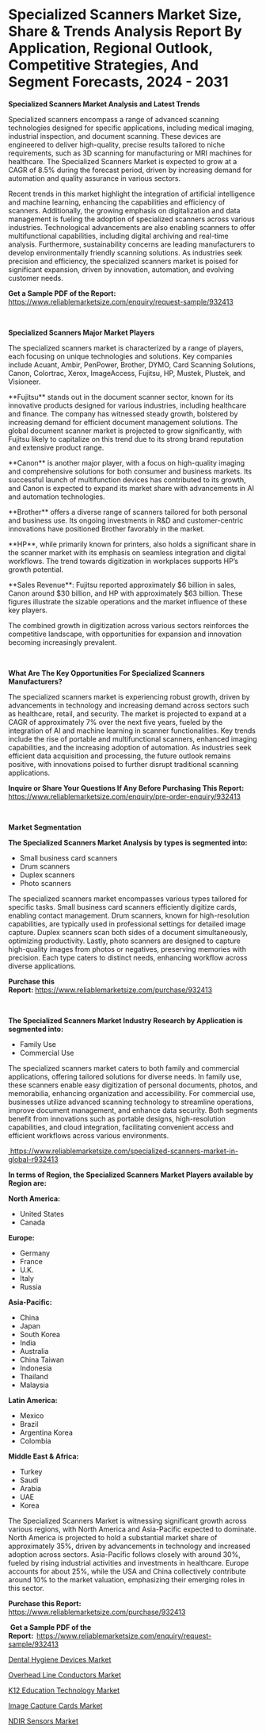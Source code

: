 <p><h1>Specialized Scanners Market Size, Share & Trends Analysis Report By Application, Regional Outlook, Competitive Strategies, And Segment Forecasts, 2024 - 2031</h1></p><p><strong>Specialized Scanners Market Analysis and Latest Trends</strong></p>
<p><p>Specialized scanners encompass a range of advanced scanning technologies designed for specific applications, including medical imaging, industrial inspection, and document scanning. These devices are engineered to deliver high-quality, precise results tailored to niche requirements, such as 3D scanning for manufacturing or MRI machines for healthcare. The Specialized Scanners Market is expected to grow at a CAGR of 8.5% during the forecast period, driven by increasing demand for automation and quality assurance in various sectors.</p><p>Recent trends in this market highlight the integration of artificial intelligence and machine learning, enhancing the capabilities and efficiency of scanners. Additionally, the growing emphasis on digitalization and data management is fueling the adoption of specialized scanners across various industries. Technological advancements are also enabling scanners to offer multifunctional capabilities, including digital archiving and real-time analysis. Furthermore, sustainability concerns are leading manufacturers to develop environmentally friendly scanning solutions. As industries seek precision and efficiency, the specialized scanners market is poised for significant expansion, driven by innovation, automation, and evolving customer needs.</p></p>
<p><strong>Get a Sample PDF of the Report:&nbsp;</strong> <a href="https://www.reliablemarketsize.com/enquiry/request-sample/932413?utm_campaign=1766&utm_medium=2&utm_source=Github&utm_content=ia&utm_term=25122024&utm_id=specialized-scanners">https://www.reliablemarketsize.com/enquiry/request-sample/932413</a></p>
<p>&nbsp;</p>
<p><strong>Specialized Scanners Major Market Players</strong></p>
<p><p>The specialized scanners market is characterized by a range of players, each focusing on unique technologies and solutions. Key companies include Acuant, Ambir, PenPower, Brother, DYMO, Card Scanning Solutions, Canon, Colortrac, Xerox, ImageAccess, Fujitsu, HP, Mustek, Plustek, and Visioneer.</p><p>**Fujitsu** stands out in the document scanner sector, known for its innovative products designed for various industries, including healthcare and finance. The company has witnessed steady growth, bolstered by increasing demand for efficient document management solutions. The global document scanner market is projected to grow significantly, with Fujitsu likely to capitalize on this trend due to its strong brand reputation and extensive product range.</p><p>**Canon** is another major player, with a focus on high-quality imaging and comprehensive solutions for both consumer and business markets. Its successful launch of multifunction devices has contributed to its growth, and Canon is expected to expand its market share with advancements in AI and automation technologies.</p><p>**Brother** offers a diverse range of scanners tailored for both personal and business use. Its ongoing investments in R&D and customer-centric innovations have positioned Brother favorably in the market. </p><p>**HP**, while primarily known for printers, also holds a significant share in the scanner market with its emphasis on seamless integration and digital workflows. The trend towards digitization in workplaces supports HP’s growth potential.</p><p>**Sales Revenue**: Fujitsu reported approximately $6 billion in sales, Canon around $30 billion, and HP with approximately $63 billion. These figures illustrate the sizable operations and the market influence of these key players.</p><p>The combined growth in digitization across various sectors reinforces the competitive landscape, with opportunities for expansion and innovation becoming increasingly prevalent.</p></p>
<p>&nbsp;</p>
<p><strong>What Are The Key Opportunities For Specialized Scanners Manufacturers?</strong></p>
<p><p>The specialized scanners market is experiencing robust growth, driven by advancements in technology and increasing demand across sectors such as healthcare, retail, and security. The market is projected to expand at a CAGR of approximately 7% over the next five years, fueled by the integration of AI and machine learning in scanner functionalities. Key trends include the rise of portable and multifunctional scanners, enhanced imaging capabilities, and the increasing adoption of automation. As industries seek efficient data acquisition and processing, the future outlook remains positive, with innovations poised to further disrupt traditional scanning applications.</p></p>
<p><strong>Inquire or Share Your Questions If Any Before Purchasing This Report:</strong> <a href="https://www.reliablemarketsize.com/enquiry/pre-order-enquiry/932413?utm_campaign=1766&utm_medium=2&utm_source=Github&utm_content=ia&utm_term=25122024&utm_id=specialized-scanners">https://www.reliablemarketsize.com/enquiry/pre-order-enquiry/932413</a></p>
<p>&nbsp;</p>
<p><strong>Market Segmentation</strong></p>
<p><strong>The Specialized Scanners Market Analysis by types is segmented into:</strong></p>
<p><ul><li>Small business card scanners</li><li>Drum scanners</li><li>Duplex scanners</li><li>Photo scanners</li></ul></p>
<p><p>The specialized scanners market encompasses various types tailored for specific tasks. Small business card scanners efficiently digitize cards, enabling contact management. Drum scanners, known for high-resolution capabilities, are typically used in professional settings for detailed image capture. Duplex scanners scan both sides of a document simultaneously, optimizing productivity. Lastly, photo scanners are designed to capture high-quality images from photos or negatives, preserving memories with precision. Each type caters to distinct needs, enhancing workflow across diverse applications.</p></p>
<p><strong>Purchase this Report:&nbsp;</strong><a href="https://www.reliablemarketsize.com/purchase/932413?utm_campaign=1766&utm_medium=2&utm_source=Github&utm_content=ia&utm_term=25122024&utm_id=specialized-scanners">https://www.reliablemarketsize.com/purchase/932413</a></p>
<p>&nbsp;</p>
<p><strong>The Specialized Scanners Market Industry Research by Application is segmented into:</strong></p>
<p><ul><li>Family Use</li><li>Commercial Use</li></ul></p>
<p><p>The specialized scanners market caters to both family and commercial applications, offering tailored solutions for diverse needs. In family use, these scanners enable easy digitization of personal documents, photos, and memorabilia, enhancing organization and accessibility. For commercial use, businesses utilize advanced scanning technology to streamline operations, improve document management, and enhance data security. Both segments benefit from innovations such as portable designs, high-resolution capabilities, and cloud integration, facilitating convenient access and efficient workflows across various environments.</p></p>
<p><a href="https://www.reliablemarketsize.com/specialized-scanners-market-in-global-r932413?utm_campaign=1766&utm_medium=2&utm_source=Github&utm_content=ia&utm_term=25122024&utm_id=specialized-scanners">&nbsp;https://www.reliablemarketsize.com/specialized-scanners-market-in-global-r932413</a></p>
<p><strong>In terms of Region, the Specialized Scanners Market Players available by Region are:</strong></p>
<p>
    <p> <strong> North America: </strong>
        <ul>
            <li>United States</li>
            <li>Canada</li>
        </ul>
        </p> 
    <p> <strong> Europe: </strong>
        <ul>
            <li>Germany</li>
            <li>France</li>
            <li>U.K.</li>
            <li>Italy</li>
            <li>Russia</li>
        </ul>
        </p> 
    <p> <strong> Asia-Pacific: </strong>
        <ul>
            <li>China</li>
            <li>Japan</li>
            <li>South Korea</li>
            <li>India</li>
            <li>Australia</li>
            <li>China Taiwan</li>
            <li>Indonesia</li>
            <li>Thailand</li>
            <li>Malaysia</li>
        </ul>
        </p> 
    <p> <strong> Latin America: </strong>
        <ul>
            <li>Mexico</li>
            <li>Brazil</li>
            <li>Argentina Korea</li>
            <li>Colombia</li>
        </ul>
        </p> 
    <p> <strong> Middle East & Africa: </strong>
        <ul>
            <li>Turkey</li>
            <li>Saudi</li>
            <li>Arabia</li>
            <li>UAE</li>
            <li>Korea</li>
        </ul>
    </p>
    </p>
<p><p>The Specialized Scanners Market is witnessing significant growth across various regions, with North America and Asia-Pacific expected to dominate. North America is projected to hold a substantial market share of approximately 35%, driven by advancements in technology and increased adoption across sectors. Asia-Pacific follows closely with around 30%, fueled by rising industrial activities and investments in healthcare. Europe accounts for about 25%, while the USA and China collectively contribute around 10% to the market valuation, emphasizing their emerging roles in this sector.</p></p>
<p><strong>Purchase this Report: </strong><a href="https://www.reliablemarketsize.com/purchase/932413?utm_campaign=1766&utm_medium=2&utm_source=Github&utm_content=ia&utm_term=25122024&utm_id=specialized-scanners">https://www.reliablemarketsize.com/purchase/932413</a></p>
<p>&nbsp;<strong>Get a Sample PDF of the Report:&nbsp;&nbsp;</strong><a href="https://www.reliablemarketsize.com/enquiry/request-sample/932413?utm_campaign=1766&utm_medium=2&utm_source=Github&utm_content=ia&utm_term=25122024&utm_id=specialized-scanners">https://www.reliablemarketsize.com/enquiry/request-sample/932413</a></p>
<p><strong></strong></p>
<p><p><a href="https://github.com/marlanamarvn/Market-Research-Report-List-1/blob/main/dental-hygiene-devices-market.md?utm_campaign=1766&utm_medium=2&utm_source=Github&utm_content=ia&utm_term=25122024&utm_id=specialized-scanners">Dental Hygiene Devices Market</a></p><p><a href="https://www.linkedin.com/pulse/industry-insights-global-overhead-line-conductors-markets-hwaze?utm_campaign=1766&utm_medium=2&utm_source=Github&utm_content=ia&utm_term=25122024&utm_id=specialized-scanners">Overhead Line Conductors Market</a></p><p><a href="https://www.linkedin.com/pulse/future-innovation-global-k12-education-technology-market-dekvc?utm_campaign=1766&utm_medium=2&utm_source=Github&utm_content=ia&utm_term=25122024&utm_id=specialized-scanners">K12 Education Technology Market</a></p><p><a href="https://www.linkedin.com/pulse/regional-adaptations-global-image-capture-cards-market-trends-2rxgf?utm_campaign=1766&utm_medium=2&utm_source=Github&utm_content=ia&utm_term=25122024&utm_id=specialized-scanners">Image Capture Cards Market</a></p><p><a href="https://www.linkedin.com/pulse/global-perspectives-ndir-sensors-market-trends-forecast-2024-6kk9f?utm_campaign=1766&utm_medium=2&utm_source=Github&utm_content=ia&utm_term=25122024&utm_id=specialized-scanners">NDIR Sensors Market</a></p></p>